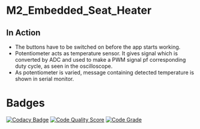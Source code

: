 # M2_Embedded_Seat_Heater

## In Action

* The buttons have to be switched on before the app starts working.
* Potentiometer acts as temperature sensor. It gives signal which is converted by ADC and used to make a PWM signal pf corresponding duty cycle, as seen in the oscilloscope.
* As potentiometer is varied, message containing detected temperature is shown in serial monitor.



# Badges

[![Codacy Badge](https://app.codacy.com/project/badge/Grade/3da66d2b5ad94620913600f9979c0987)](https://www.codacy.com/gh/MidhunChakravarthi-06/M2-Embedded_Smartlock/dashboard?utm_source=github.com&amp;utm_medium=referral&amp;utm_content=MidhunChakravarthi-06/M2-Embedded_Smartlock&amp;utm_campaign=Badge_Grade)
[![Code Quality Score](https://api.codiga.io/project/30270/score/svg)](https://app.codiga.io/project/30270/dashboard)
[![Code Grade](https://api.codiga.io/project/30270/status/svg)](https://app.codiga.io/project/30270/dashboard)




